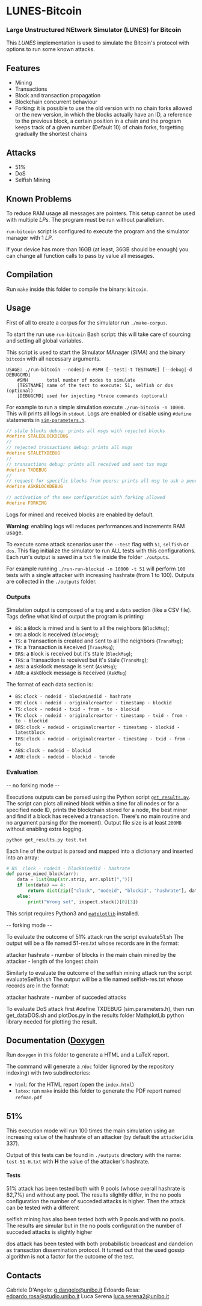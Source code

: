 # LUNES-Bitcoin

### Large Unstructured NEtwork Simulator (LUNES) for Bitcoin

This _LUNES_ implementation is used to simulate the Bitcoin's protocol with options to run some known attacks.

## Features

- Mining
- Transactions
- Block and transaction propagation
- Blockchain concurrent behaviour
- Forking: it is possible to use the old version with no chain forks allowed or the new version, in which the blocks actually have an ID, a reference to the previous block, a certain position in a chain and the program keeps track of a given number (Default 10) of chain forks, forgetting gradually the shortest chains

## Attacks

- 51%
- DoS
- Selfish Mining

## Known Problems

To reduce RAM usage all messages are pointers. This setup cannot be used with multiple _LPs_. The program must be run without parallelism.

`run-bitcoin` script is configured to execute the program and the simulator manager with 1 _LP_.

If your device has more than 16GB (at least, 36GB should be enough) you can change all function calls to pass by value all messages.

## Compilation

Run `make` inside this folder to compile the binary: `bitcoin`.

## Usage

First of all to create a corpus for the simulator run `./make-corpus`.

To start the run use `run-bitcoin` Bash script: this will take care of sourcing and setting all global variables.

This script is used to start the SImulator MAnager (_SIMA_) and the binary `bitcoin` with all necessary arguments.

```
USAGE: ./run-bitcoin --nodes|-n #SMH [--test|-t TESTNAME] [--debug|-d DEBUGCMD]
	#SMH	   total number of nodes to simulate
	[TESTNAME] name of the test to execute: 51, selfish or dos (optional)
	[DEBUGCMD] used for injecting *trace commands (optional)
```

For example to run a simple simulation execute `./run-bitcoin -n 10000`. This will prints all logs in `stdout`. Logs are enabled or disable using `#define` statements in [`sim-parameters.h`](./sim-parameters.h).

```c
// stale blocks debug: prints all msgs with rejected blocks
#define STALEBLOCKDEBUG
//
// rejected transactions debug: prints all msgs
#define STALETXDEBUG
//
// transactions debug: prints all received and sent txs msgs
#define TXDEBUG
//
// request for specific blocks from peers: prints all msg to ask a peer for a specific block
#define ASKBLOCKDEBUG

// activation of the new configuration with forking allowed
#define FORKING
```

Logs for mined and received blocks are enabled by default.

**Warning**: enabling logs will reduces performances and increments RAM usage.

To execute some attack scenarios user the `--test` flag with `51`, `selfish` or `dos`. This flag initialize the simulator to run ALL tests with this configurations. Each run's output is saved in a `txt` file inside the folder `./outputs`.

For example running `./run-run-blockid -n 10000 -t 51` will perform `100` tests with a single attacker with increasing hashrate (from 1 to 100). Outputs are collected in the `./outputs` folder.

### Outputs

Simulation output is composed of a `tag` and a `data` section (like a CSV file). Tags define what kind of output the program is printing:

- `BS`: a `B`lock is mined and is `S`ent to all the neighbors (`BlockMsg`);
- `BR`: a `B`lock is `R`eceived (`BlockMsg`);
- `TS`: a `T`ransaction is created and `S`ent to all the neighbors (`TransMsg`);
- `TR`: a `T`ransaction is `R`eceived (`TransMsg`);
- `BRS`: a `B`lock is received but it's `S`tale (`BlockMsg`);
- `TRS`: a `T`ransaction is received but it's `S`tale (`TransMsg`);
- `ABS`: a `A`sk`B`lock message is `S`ent (`AskMsg`);
- `ABR`: a `A`sk`B`lock message is `R`eceived (`AskMsg`)

The format of each data section is:

- `BS`: `clock - nodeid - blockminedid - hashrate`
- `BR`: `clock - nodeid - originalcreartor - timestamp - blockid`
- `TS`: `clock - nodeid - txid - from - to - blockid`
- `TR`: `clock - nodeid - originalcreartor - timestamp - txid - from - to - blockid`
- `BRS`: `clock - nodeid - originalcreartor - timestamp - blockid - latestblock`
- `TRS`: `clock - nodeid - originalcreartor - timestamp - txid - from - to`
- `ABS`: `clock - nodeid - blockid`
- `ABR`: `clock - nodeid - blockid - tonode`


### Evaluation 

-- no forking mode --

Executions outputs can be parsed using the Python script [`get_results.py`](./get_results.py). The script can plots all mined block within a time for all nodes or for a specified node ID, prints the blockchain stored for a node, the best miner and find if a block has received a transaction. There's no main routine and no argument parsing (for the moment). Output file size is at least `200MB` without enabling extra logging.

`python get_results.py test.txt`

Each line of the output is parsed and mapped into a dictionary and inserted into an array:

```python
# BS  clock - nodeid - blockminedid - hashrate
def parse_mined_block(arr):
    data = list(map(str.strip, arr.split(",")))
    if len(data) == 4:
        return dict(zip(["clock", "nodeid", "blockid", "hashrate"], data))
    else:
        print("Wrong set", inspect.stack()[0][3])
```

This script requires Python3 and [`matplotlib`](https://matplotlib.org/) installed.

-- forking mode --

To evaluate the outcome of 51% attack run the script evaluate51.sh
The output will be a file named 51-res.txt whose records are in the format:

attacker hashrate - number of blocks in the main chain mined by the attacker -  length of the longest chain

Similarly to evaluate the outcome of the selfish mining attack run the script evaluateSelfish.sh
The output will be a file named selfish-res.txt whose records are in the format:

attacker hashrate - number of succeded attacks

To evaluate DoS attack first #define TXDEBUG (sim.parameters.h), then run get_dataDOS.sh and plotDos.py in the results folder
MathplotLib python library needed for plotting the result.

## Documentation ([Doxygen](https://github.com/doxygen/doxygen)

Run `doxygen` in this folder to generate a HTML and a LaTeX report.

The command will generate a `/doc` folder (ignored by the repository indexing) with two subdirectories:

- `html`: for the HTML report (open the `index.html`)
- `latex`: run `make` inside this folder to generate the PDF report named `refman.pdf`

## 51%

This execution mode will run 100 times the main simulation using an increasing value of the hashrate of an attacker (by default the `attackerid` is 337).
 
Output of this tests can be found in `./outputs` directory with the name: `test-51-H.txt` with **H** the value of the attacker's hashrate.

#### Tests

51% attack has been tested both with 9 pools (whose overall hashrate is 82,7%) and without any pool. The results slightly differ, in the no pools configuration the number of succeded attacks is higher. Then the attack can be tested with a different

selfish mining has also been tested both with 9 pools and with no pools. The results are simular but in the no pools configuration the number of succeded attacks is slightly higher

dos attack has been tested with both probabilistic broadcast and dandelion as transaction dissemination protocol. It turned out that the used gossip algorithm is not a factor for the outcome of the test.

## Contacts

Gabriele D'Angelo: <g.dangelo@unibo.it>
Edoardo Rosa: <edoardo.rosa@studio.unibo.it>
Luca Serena <luca.serena2@unibo.it>

